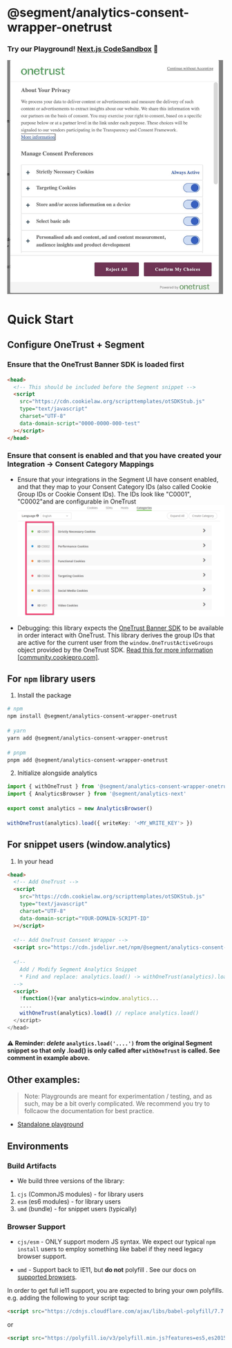 # @segment/analytics-consent-wrapper-onetrust

### Try our Playground! [Next.js CodeSandbox](https://codesandbox.io/p/sandbox/focused-bhaskara-jysqr5) 🚀

<img src="img/onetrust-popup.jpg" width="500" />

# Quick Start

## Configure OneTrust + Segment

### Ensure that the OneTrust Banner SDK is loaded first

```html
<head>
  <!-- This should be included before the Segment snippet -->
  <script
    src="https://cdn.cookielaw.org/scripttemplates/otSDKStub.js"
    type="text/javascript"
    charset="UTF-8"
    data-domain-script="0000-0000-000-test"
  ></script>
</head>
```

### Ensure that consent is enabled and that you have created your Integration -> Consent Category Mappings

- Ensure that your integrations in the Segment UI have consent enabled, and that they map to your Consent Category IDs (also called Cookie Group IDs or Cookie Consent IDs).
  The IDs look like "C0001", "C0002"and are configurable in OneTrust
  ![onetrust category ids](img/onetrust-cat-id.jpg)

- Debugging: this library expects the [OneTrust Banner SDK](https://community.cookiepro.com/s/article/UUID-d8291f61-aa31-813a-ef16-3f6dec73d643?language=en_US) to be available in order interact with OneTrust. This library derives the group IDs that are active for the current user from the `window.OneTrustActiveGroups` object provided by the OneTrust SDK. [Read this for more information [community.cookiepro.com]](https://community.cookiepro.com/s/article/UUID-66bcaaf1-c7ca-5f32-6760-c75a1337c226?language=en_US).

## For `npm` library users

1. Install the package

```sh
# npm
npm install @segment/analytics-consent-wrapper-onetrust

# yarn
yarn add @segment/analytics-consent-wrapper-onetrust

# pnpm
pnpm add @segment/analytics-consent-wrapper-onetrust
```

2. Initialize alongside analytics

```ts
import { withOneTrust } from '@segment/analytics-consent-wrapper-onetrust'
import { AnalyticsBrowser } from '@segment/analytics-next'

export const analytics = new AnalyticsBrowser()

withOneTrust(analytics).load({ writeKey: '<MY_WRITE_KEY'> })

```

## For snippet users (window.analytics)

1. In your head

```html
<head>
  <!-- Add OneTrust -->
  <script
    src="https://cdn.cookielaw.org/scripttemplates/otSDKStub.js"
    type="text/javascript"
    charset="UTF-8"
    data-domain-script="YOUR-DOMAIN-SCRIPT-ID"
  ></script>

  <!-- Add OneTrust Consent Wrapper -->
  <script src="https://cdn.jsdelivr.net/npm/@segment/analytics-consent-wrapper-onetrust@^0.2.0/dist/umd/analytics-onetrust.umd.js"></script>

  <!--
    Add / Modify Segment Analytics Snippet
    * Find and replace: analytics.load() -> withOneTrust(analytics).load()
  -->
  <script>
    !function(){var analytics=window.analytics...
    ....
    withOneTrust(analytics).load() // replace analytics.load()
  </script>
</head>
```

#### ⚠️ Reminder: _delete_ `analytics.load('....')` from the original Segment snippet so that only .load() is only called after `withOneTrust` is called. See comment in example above.

## Other examples:

> Note: Playgrounds are meant for experimentation / testing, and as such, may be a bit overly complicated.
> We recommend you try to follcaow the documentation for best practice.

- [Standalone playground](/examples/standalone-playground/pages/index-consent.html)

## Environments

### Build Artifacts

- We build three versions of the library:

1. `cjs` (CommonJS modules) - for library users
2. `esm` (es6 modules) - for library users
3. `umd` (bundle) - for snippet users (typically)

### Browser Support

- `cjs/esm` - ONLY support modern JS syntax. We expect our typical `npm install` users to employ something like babel if they need legacy browser support.

- `umd` - Support back to IE11, but **do not** polyfill . See our docs on [supported browsers](https://segment.com/docs/connections/sources/catalog/libraries/website/javascript/supported-browsers).

In order to get full ie11 support, you are expected to bring your own polyfills. e.g. adding the following to your script tag:

```html
<script src="https://cdnjs.cloudflare.com/ajax/libs/babel-polyfill/7.7.0/polyfill.min.js"></script>
```

or

```html
<script src="https://polyfill.io/v3/polyfill.min.js?features=es5,es2015,es2016,es2017,es2018,es2019,es2020&flags=gated"></script>
```
